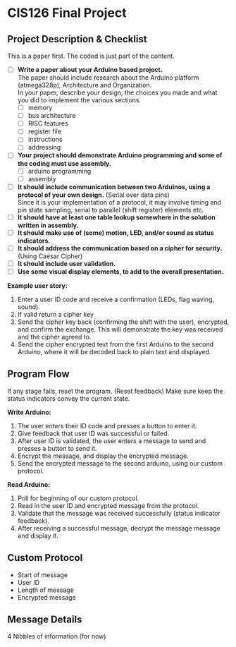 # CIS126 Final Project

## Project Description & Checklist

This is a paper first. The coded is just part of the content.

- [ ] **Write a paper about your Arduino based project.**  
The paper should include research about the Arduino platform (atmega328p), Architecture and Organization.  
In your paper, describe your design, the choices you made and what you did to implement the various sections.
  - [ ] memory
  - [ ] bus architecture
  - [ ] RISC features
  - [ ] register file
  - [ ] instructions
  - [ ] addressing
- [ ] **Your project should demonstrate Arduino programming and some of the coding must use assembly.**
  - [ ] arduino programming
  - [ ] assembly
- [ ] **It should include communication between two Arduinos, using a protocol of your own design.** (Serial over data pins)  
Since it is your implementation of a protocol, it may involve timing and pin state sampling, serial to parallel (shift register) elements etc.
- [ ] **It should have at least one table lookup somewhere in the solution written in assembly.**
- [ ] **It should make use of (some) motion, LED, and/or sound as status indicators.**
- [ ] **It should address the communication based on a cipher for security.** (Using Caesar Cipher)
- [ ] **It should include user validation.**
- [ ] **Use some visual display elements, to add to the overall presentation.**

**Example user story:**
1. Enter a user ID code and receive a confirmation (LEDs, flag waving, sound).
2. If valid return a cipher key
3. Send the cipher key back (confirming the shift with the user), encrypted, and confirm the exchange. This will demonstrate the key was received and the cipher agreed to.
4. Send the cipher encrypted text from the first Arduino to the second Arduino, where it will be decoded back to plain text and displayed. 

## Program Flow

If any stage fails, reset the program. (Reset feedback) Make sure keep the status indicators convey the current state.

**Write Arduino:**
1. The user enters their ID code and presses a button to enter it.
2. Give feedback that user ID was successful or failed.
3. After user ID is validated, the user enters a message to send and presses a button to send it.
4. Encrypt the message, and display the encrypted message.
5. Send the encrypted message to the second arduino, using our custom protocol.

**Read Arduino:**
1. Poll for beginning of our custom protocol.
2. Read in the user ID and encrypted message from the protocol.
3. Validate that the message was received successfully (status indicator feedback).
4. After receiving a successful message, decrypt the message message and display it.

## Custom Protocol

- Start of message
- User ID
- Length of message
- Encrypted message

## Message Details

4 Nibbles of information (for now)
